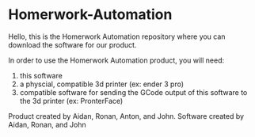 # Homerwork-Automation
Hello, this is the Homerwork Automation repository where you can download the software for our product.

In order to use the Homerwork Automation product, you will need:
1. this software
2. a physcial, compatible 3d printer (ex: ender 3 pro)
3. compatible software for sending the GCode output of this software to the 3d printer (ex: PronterFace)

Product created by Aidan, Ronan, Anton, and John. 
Software created by Aidan, Ronan, and John
